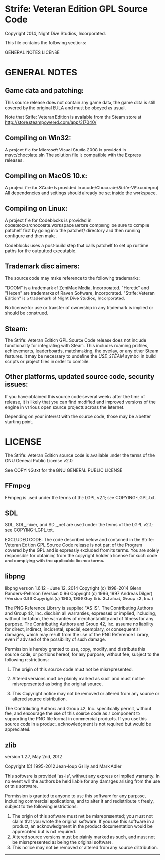 Strife: Veteran Edition GPL Source Code
=======================================
Copyright 2014, Night Dive Studios, Incorporated.

This file contains the following sections:

GENERAL NOTES
LICENSE

GENERAL NOTES
=============

Game data and patching:
-----------------------

This source release does not contain any game data, the game data is still
covered by the original EULA and must be obeyed as usual.

Note that Strife: Veteran Edition is available from the Steam store at
http://store.steampowered.com/app/317040/


Compiling on Win32:
-------------------

A project file for Microsoft Visual Studio 2008 is provided in 
msvc/chocolate.sln 
The solution file is compatible with the Express releases.

Compiling on MacOS 10.x:
-------------------

A project file for XCode is provided in xcode/Chocolate/Strife-VE.xcodeproj
All dependencies and settings should already be set inside the workspace.

Compiling on Linux:
-------------------

A project file for Codeblocks is provided in codeblocks/chocolate.workspace
Before compiling, be sure to compile patchelf first by going into the patchelf/
directory and then running configure and then make.

Codeblocks uses a post-build step that calls patchelf to set up runtime paths
for the outputted executable.

Trademark disclaimers:
----------------------

The source code may make reference to the following trademarks:

"DOOM" is a trademark of ZeniMax Media, Incorporated.
"Heretic" and "Hexen" are trademarks of Raven Software, Incorporated.
"Strife: Veteran Edition" is a trademark of Night Dive Studios, Incorporated.

No license for use or transfer of ownership in any trademark is implied or
should be construed.


Steam:
------
The Strife: Veteran Edition GPL Source Code release does not include 
functionality for integrating with Steam.  This includes roaming profiles,
achievements, leaderboards, matchmaking, the overlay, or any other Steam 
features.  It may be necessary to undefine the _USE_STEAM_ symbol in
build scripts or project files in order to compile.


Other platforms, updated source code, security issues:
------------------------------------------------------

If you have obtained this source code several weeks after the time of release,
it is likely that you can find modified and improved versions of the engine in
various open source projects across the Internet.

Depending on your interest with the source code, those may be a better starting
point.


LICENSE
=======

The Strife: Veteran Edition source code is available under the terms of the GNU
General Public License v2.0

See COPYING.txt for the GNU GENERAL PUBLIC LICENSE

FFmpeg
------
FFmpeg is used under the terms of the LGPL v2.1; see COPYING-LGPL.txt.

SDL
---
SDL, SDL_mixer, and SDL_net are used under the terms of the LGPL v2.1; 
see COPYING-LGPL.txt.


EXCLUDED CODE: The code described below and contained in the Strife: Veteran 
Edition GPL Source Code release is not part of the Program covered by the GPL 
and is expressly excluded from its terms.  You are solely responsible for 
obtaining from the copyright holder a license for such code and complying with
the applicable license terms.

libpng
-------------------------------------------------------------------------------
libpng version 1.6.12 - June 12, 2014
Copyright (c) 1998-2014 Glenn Randers-Pehrson
 (Version 0.96 Copyright (c) 1996, 1997 Andreas Dilger)
 (Version 0.88 Copyright (c) 1995, 1996 Guy Eric Schalnat, Group 42, Inc.)

The PNG Reference Library is supplied "AS IS".  The Contributing Authors
and Group 42, Inc. disclaim all warranties, expressed or implied,
including, without limitation, the warranties of merchantability and of
fitness for any purpose.  The Contributing Authors and Group 42, Inc.
assume no liability for direct, indirect, incidental, special, exemplary,
or consequential damages, which may result from the use of the PNG
Reference Library, even if advised of the possibility of such damage.

Permission is hereby granted to use, copy, modify, and distribute this
source code, or portions hereof, for any purpose, without fee, subject
to the following restrictions:

  1. The origin of this source code must not be misrepresented.

  2. Altered versions must be plainly marked as such and must not
     be misrepresented as being the original source.

  3. This Copyright notice may not be removed or altered from
     any source or altered source distribution.

The Contributing Authors and Group 42, Inc. specifically permit, without
fee, and encourage the use of this source code as a component to
supporting the PNG file format in commercial products.  If you use this
source code in a product, acknowledgment is not required but would be
appreciated.

zlib
-------------------------------------------------------------------------------
version 1.2.7, May 2nd, 2012

Copyright (C) 1995-2012 Jean-loup Gailly and Mark Adler

This software is provided 'as-is', without any express or implied
warranty.  In no event will the authors be held liable for any damages
arising from the use of this software.

Permission is granted to anyone to use this software for any purpose,
including commercial applications, and to alter it and redistribute it
freely, subject to the following restrictions:

1. The origin of this software must not be misrepresented; you must not
   claim that you wrote the original software. If you use this software
   in a product, an acknowledgment in the product documentation would be
   appreciated but is not required.
2. Altered source versions must be plainly marked as such, and must not be
   misrepresented as being the original software.
3. This notice may not be removed or altered from any source distribution.

-------------------------------------------------------------------------------
